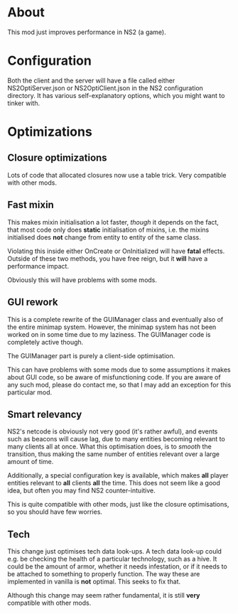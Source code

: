 # About
This mod just improves performance in NS2 (a game).

# Configuration
Both the client and the server will have a file called either NS2OptiServer.json
or NS2OptiClient.json in the NS2 configuration directory. It has various self-explanatory
options, which you might want to tinker with.

# Optimizations

## Closure optimizations
Lots of code that allocated closures now use a table trick.
Very compatible with other mods.

## Fast mixin
This makes mixin initialisation a lot faster, *though* it depends
on the fact, that most code only does **static** initialisation
of mixins, i.e. the mixins initialised does **not** change from entity
to entity of the same class.

Violating this inside either OnCreate or OnInitialized will have **fatal** effects.
Outside of these two methods, you have free reign, but it **will** have a performance impact.

Obviously this will have problems with some mods.

## GUI rework
This is a complete rewrite of the GUIManager class and eventually also
of the entire minimap system. However, the minimap system has not been worked on
in some time due to my laziness.
The GUIManager code is completely active though.

The GUIManager part is purely a client-side optimisation.

This can have problems with some mods due to some assumptions it makes about GUI code,
so be aware of misfunctioning code.
If you are aware of any such mod, please do contact me, so that I may add an exception for
this particular mod.

## Smart relevancy
NS2's netcode is obviously not very good (it's rather awful), and events such
as beacons will cause lag, due to many entities becoming relevant to many clients all
at once.
What this optimisation does, is to *smooth* the transition, thus making the same number
of entities relevant over a large amount of time.

Additionally, a special configuration key is available, which makes **all** player entities
relevant to **all** clients **all** the time. This does not seem like a good idea, but often
you may find NS2 counter-intuitive.

This is quite compatible with other mods, just like the closure optimisations, so you
should have few worries.

## Tech
This change just optimises tech data look-ups. A tech data look-up could e.g. be
checking the health of a particular technology, such as a hive.
It could be the amount of armor, whether it needs infestation, or if it needs
to be attached to something to properly function.
The way these are implemented in vanilla is **not** optimal. This seeks to fix that.

Although this change may seem rather fundamental, it is still **very** compatible with
other mods.
